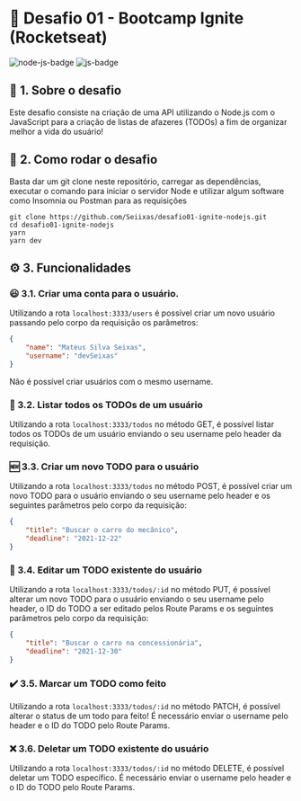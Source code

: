# 🚀 Desafio 01 - Bootcamp Ignite (Rocketseat)
![node-js-badge](https://img.shields.io/badge/Node.js-43853D?style=for-the-badge&logo=node.js&logoColor=white) ![js-badge](https://img.shields.io/badge/JavaScript-F7DF1E?style=for-the-badge&logo=javascript&logoColor=black)

## 📙 1. Sobre o desafio
Este desafio consiste na criação de uma API utilizando o Node.js com o JavaScript para a criação de listas de afazeres (TODOs) a fim de organizar melhor a vida do usuário! 

## 🏃 2. Como rodar o desafio
Basta dar um git clone neste repositório, carregar as dependências, executar o comando para iniciar o servidor Node e utilizar algum software como Insomnia ou Postman para as requisições
```
git clone https://github.com/Seiixas/desafio01-ignite-nodejs.git
cd desafio01-ignite-nodejs
yarn
yarn dev
```

## ⚙️ 3. Funcionalidades
### 😃 3.1. Criar uma conta para o usuário.
Utilizando a rota `localhost:3333/users` é possível criar um novo usuário passando pelo corpo da requisição os parâmetros: 
```json
{
    "name": "Mateus Silva Seixas",
    "username": "devSeixas"
}
```
Não é possível criar usuários com o mesmo username.

### 📜 3.2. Listar todos os TODOs de um usuário
Utilizando a rota `localhost:3333/todos` no método GET, é possível listar todos os TODOs de um usuário enviando o seu username pelo header da requisição.

### 🆕 3.3. Criar um novo TODO para o usuário
Utilizando a rota `localhost:3333/todos` no método POST, é possível criar um novo TODO para o usuário enviando o seu username pelo header e os seguintes parâmetros pelo corpo da requisição: 
```json
{
    "title": "Buscar o carro do mecânico",
    "deadline": "2021-12-22"
}
```
### 📝 3.4. Editar um TODO existente do usuário
Utilizando a rota `localhost:3333/todos/:id` no método PUT, é possível alterar um novo TODO para o usuário enviando o seu username pelo header, o ID do TODO a ser editado pelos Route Params e os seguintes parâmetros pelo corpo da requisição: 
```json
{
    "title": "Buscar o carro na concessionária",
    "deadline": "2021-12-30"
}
```

### ✔️ 3.5. Marcar um TODO como feito
Utilizando a rota `localhost:3333/todos/:id` no método PATCH, é possível alterar o status de um todo para feito! É necessário enviar o username pelo header e o ID do TODO pelo Route Params.

### ❌ 3.6. Deletar um TODO existente do usuário
Utilizando a rota `localhost:3333/todos/:id` no método DELETE, é possível deletar um TODO específico. É necessário enviar o username pelo header e o ID do TODO pelo Route Params.
